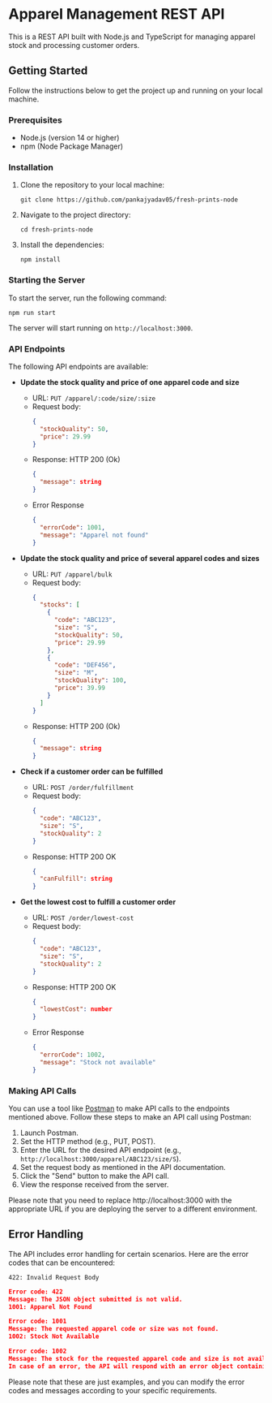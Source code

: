 # Apparel Management REST API

This is a REST API built with Node.js and TypeScript for managing apparel stock and processing customer orders.

## Getting Started

Follow the instructions below to get the project up and running on your local machine.

### Prerequisites

- Node.js (version 14 or higher)
- npm (Node Package Manager)

### Installation

1. Clone the repository to your local machine:

   ```shell
   git clone https://github.com/pankajyadav05/fresh-prints-node
   ```

2. Navigate to the project directory:

   ```shell
   cd fresh-prints-node
   ```

3. Install the dependencies:

   ```shell
   npm install
   ```

### Starting the Server

To start the server, run the following command:

```shell
npm run start
```

The server will start running on `http://localhost:3000`.

### API Endpoints

The following API endpoints are available:

- **Update the stock quality and price of one apparel code and size**

  - URL: `PUT /apparel/:code/size/:size`
  - Request body:
    ```json
    {
      "stockQuality": 50,
      "price": 29.99
    }
    ```
  - Response: HTTP 200 (Ok)
    ```json
    {
      "message": string
    }
    ```
  - Error Response
    ```json
    {
      "errorCode": 1001,
      "message": "Apparel not found"
    }
    ```

- **Update the stock quality and price of several apparel codes and sizes**

  - URL: `PUT /apparel/bulk`
  - Request body:
    ```json
    {
      "stocks": [
        {
          "code": "ABC123",
          "size": "S",
          "stockQuality": 50,
          "price": 29.99
        },
        {
          "code": "DEF456",
          "size": "M",
          "stockQuality": 100,
          "price": 39.99
        }
      ]
    }
    ```
  - Response: HTTP 200 (Ok)
    ```json
    {
      "message": string
    }
    ```

- **Check if a customer order can be fulfilled**

  - URL: `POST /order/fulfillment`
  - Request body:
    ```json
    {
      "code": "ABC123",
      "size": "S",
      "stockQuality": 2
    }
    ```
  - Response: HTTP 200 OK
    ```json
    {
      "canFulfill": string
    }
    ```

- **Get the lowest cost to fulfill a customer order**

  - URL: `POST /order/lowest-cost`
  - Request body:
    ```json
    {
      "code": "ABC123",
      "size": "S",
      "stockQuality": 2
    }
    ```
  - Response: HTTP 200 OK
    ```json
    {
      "lowestCost": number
    }
    ```
  - Error Response
    ```json
    {
      "errorCode": 1002,
      "message": "Stock not available"
    }
    ```

### Making API Calls

You can use a tool like [Postman](https://www.postman.com/) to make API calls to the endpoints mentioned above. Follow these steps to make an API call using Postman:

1. Launch Postman.
2. Set the HTTP method (e.g., PUT, POST).
3. Enter the URL for the desired API endpoint (e.g., `http://localhost:3000/apparel/ABC123/size/S`).
4. Set the request body as mentioned in the API documentation.
5. Click the "Send" button to make the API call.
6. View the response received from the server.

Please note that you need to replace http://localhost:3000 with the appropriate URL if you are deploying the server to a different environment.

## Error Handling

The API includes error handling for certain scenarios. Here are the error codes that can be encountered:

```shell
422: Invalid Request Body
```

```json
Error code: 422
Message: The JSON object submitted is not valid.
1001: Apparel Not Found
```

```json
Error code: 1001
Message: The requested apparel code or size was not found.
1002: Stock Not Available
```

```json
Error code: 1002
Message: The stock for the requested apparel code and size is not available.
In case of an error, the API will respond with an error object containing the appropriate error code and message.
```

Please note that these are just examples, and you can modify the error codes and messages according to your specific requirements.
